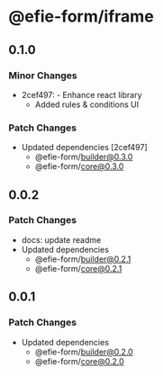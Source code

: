 # @efie-form/iframe

## 0.1.0

### Minor Changes

- 2cef497: - Enhance react library
  - Added rules & conditions UI

### Patch Changes

- Updated dependencies [2cef497]
  - @efie-form/builder@0.3.0
  - @efie-form/core@0.3.0

## 0.0.2

### Patch Changes

- docs: update readme
- Updated dependencies
  - @efie-form/builder@0.2.1
  - @efie-form/core@0.2.1

## 0.0.1

### Patch Changes

- Updated dependencies
  - @efie-form/builder@0.2.0
  - @efie-form/core@0.2.0
